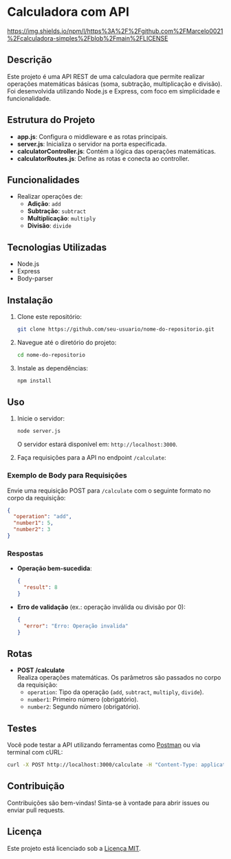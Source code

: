 # Calculadora com API

https://img.shields.io/npm/l/https%3A%2F%2Fgithub.com%2FMarcelo0021%2Fcalculadora-simples%2Fblob%2Fmain%2FLICENSE



## Descrição

Este projeto é uma API REST de uma calculadora que permite realizar operações matemáticas básicas (soma, subtração, multiplicação e divisão). Foi desenvolvida utilizando Node.js e Express, com foco em simplicidade e funcionalidade.

## Estrutura do Projeto

- **app.js**: Configura o middleware e as rotas principais.
- **server.js**: Inicializa o servidor na porta especificada.
- **calculatorController.js**: Contém a lógica das operações matemáticas.
- **calculatorRoutes.js**: Define as rotas e conecta ao controller.

## Funcionalidades

- Realizar operações de:
  - **Adição**: `add`
  - **Subtração**: `subtract`
  - **Multiplicação**: `multiply`
  - **Divisão**: `divide`

## Tecnologias Utilizadas

- Node.js
- Express
- Body-parser

## Instalação

1. Clone este repositório:
   ```bash
   git clone https://github.com/seu-usuario/nome-do-repositorio.git
   ```

2. Navegue até o diretório do projeto:
   ```bash
   cd nome-do-repositorio
   ```

3. Instale as dependências:
   ```bash
   npm install
   ```

## Uso

1. Inicie o servidor:
   ```bash
   node server.js
   ```
   O servidor estará disponível em: `http://localhost:3000`.

2. Faça requisições para a API no endpoint `/calculate`:

### Exemplo de Body para Requisições

Envie uma requisição POST para `/calculate` com o seguinte formato no corpo da requisição:

```json
{
  "operation": "add",
  "number1": 5,
  "number2": 3
}
```

### Respostas

- **Operação bem-sucedida**:
  ```json
  {
    "result": 8
  }
  ```
- **Erro de validação** (ex.: operação inválida ou divisão por 0):
  ```json
  {
    "error": "Erro: Operação invalida"
  }
  ```

## Rotas

- **POST /calculate**  
  Realiza operações matemáticas. Os parâmetros são passados no corpo da requisição:
  - `operation`: Tipo da operação (`add`, `subtract`, `multiply`, `divide`).
  - `number1`: Primeiro número (obrigatório).
  - `number2`: Segundo número (obrigatório).

## Testes

Você pode testar a API utilizando ferramentas como [Postman](https://www.postman.com/) ou via terminal com cURL:

```bash
curl -X POST http://localhost:3000/calculate -H "Content-Type: application/json" -d '{"operation": "multiply", "number1": 4, "number2": 5}'
```

## Contribuição

Contribuições são bem-vindas! Sinta-se à vontade para abrir issues ou enviar pull requests.

## Licença

Este projeto está licenciado sob a [Licença MIT](LICENSE).
